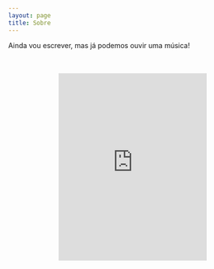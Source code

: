 ```yaml
---
layout: page
title: Sobre
---
```


Ainda vou escrever, mas já podemos ouvir uma música!


<div id="player" class="center" align="center">
<br><br><iframe src="https://open.spotify.com/embed/playlist/3Yf6CyBePTDjko1XW8eogM" width="300" height="380" frameborder="0" allowtransparency="true" allow="encrypted-media"></iframe>
</div>
